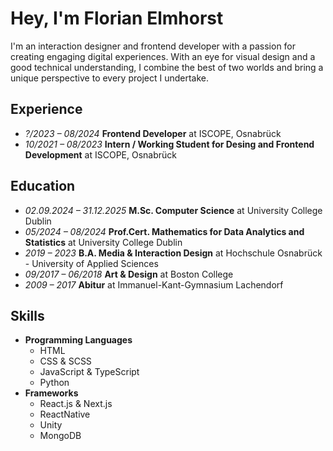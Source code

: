 # Hey, I'm Florian Elmhorst
I'm an interaction designer and frontend developer with a passion for creating engaging digital experiences. With an eye for visual design and a good technical understanding, I combine the best of two worlds and bring a unique perspective to every project I undertake.

## Experience
- *?/2023 – 08/2024* **Frontend Developer** at ISCOPE, Osnabrück
- *10/2021 – 08/2023* **Intern / Working Student for Desing and Frontend Development** at ISCOPE, Osnabrück

## Education
- *02.09.2024 – 31.12.2025* **M.Sc. Computer Science** at University College Dublin
- *05/2024 – 08/2024* **Prof.Cert. Mathematics for Data Analytics and Statistics** at University College Dublin
- *2019 – 2023* **B.A. Media & Interaction Design** at Hochschule Osnabrück - University of Applied Sciences
- *09/2017 – 06/2018* **Art & Design** at Boston College
- *2009 – 2017* **Abitur** at Immanuel-Kant-Gymnasium Lachendorf

## Skills
- **Programming Languages**
  - HTML
  - CSS & SCSS
  - JavaScript & TypeScript
  - Python
- **Frameworks**
  - React.js & Next.js
  - ReactNative
  - Unity
  - MongoDB
